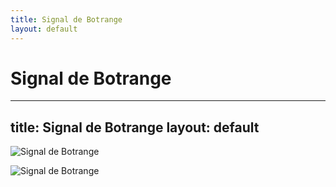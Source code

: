 ```yaml
---
title: Signal de Botrange
layout: default
---
```

Signal de Botrange
====================================================================
---
title: Signal de Botrange
layout: default
---

![Signal de Botrange](https://ardennen.nl/wp-content/uploads/2018/07/Signal-de-Botrange.jpg)

![Signal de Botrange](https://app.ostbelgien.eu/images/2866-resize-1400x1400x70.jpg)